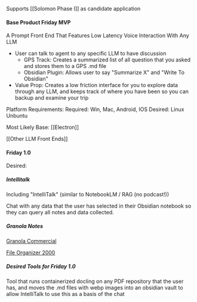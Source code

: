 Supports [[Solomon Phase I]] as candidate application

#### Base Product Friday MVP

A Prompt Front End That Features Low Latency Voice Interaction With Any LLM
* User can talk to agent to any specific LLM to have discussion
	* GPS Track:  Creates a summarized list of all question that you asked and stores them to a GPS .md file
	* Obsidian Plugin:  Allows user to say "Summarize X" and "Write To Obsidian"
* Value Prop:  Creates a low friction interface for you to explore data through any LLM, and keeps track of where you have been so you can backup and examine your trip

Platform Requirements:
	Required:  Win, Mac, Android, IOS
	Desired:  Linux Unbuntu

Most Likely Base:  [[Electron]]

[[Other LLM Front Ends]]

#### Friday 1.0

Desired:

##### Intellitalk

Including "IntelliTalk" (similar to NotebookLM / RAG (no podcast!))

Chat with any data that the user has selected in their Obsidian notebook so they can query all notes and data collected.

##### Granola Notes

[Granola Commercial](https://www.granola.ai/)

[File Organizer 2000](https://github.com/different-ai/file-organizer-2000/blob/master/README.md)


##### Desired Tools for Friday 1.0

Tool that runs containerized docling on any PDF repository that the user has, and moves the .md files with webp images into an obsidian vault to allow IntelliTalk to use this as a basis of the chat



